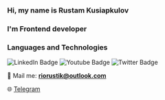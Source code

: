 ### Hi, my name is Rustam Kusiapkulov
### I'm Frontend developer

### Languages and Technologies
 <img src="https://img.shields.io/badge/JS-blue?style=for-the-badge&logo=JS&logoColor=white" alt="LinkedIn Badge"/>
  <img src="https://img.shields.io/badge/YouTube-red?style=for-the-badge&logo=youtube&logoColor=white" alt="Youtube Badge"/>
  <img src="https://img.shields.io/badge/Twitter-blue?style=for-the-badge&logo=twitter&logoColor=white" alt="Twitter Badge"/>



:e-mail: Mail me: [**riorustik@outlook.com**](riorustik@outlook.com)

:globe_with_meridians: [Telegram](https://t.me/riorustik) 

<!--
**riorustik/riorustik** is a ✨ _special_ ✨ repository because its `README.md` (this file) appears on your GitHub profile.

Here are some ideas to get you started:

- 🔭 I’m currently working on ...
- 🌱 I’m currently learning ...
- 👯 I’m looking to collaborate on ...
- 🤔 I’m looking for help with ...
- 💬 Ask me about ...
- 📫 How to reach me: ...
- 😄 Pronouns: ...
- ⚡ Fun fact: ...
-->
